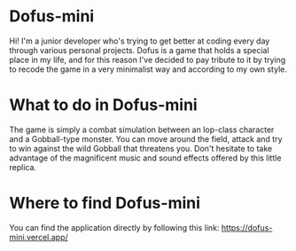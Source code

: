 # Dofus-mini

Hi! I'm a junior developer who's trying to get better at coding every day through various personal projects. Dofus is a game that holds a special place in my life, and for this reason I've decided to pay tribute to it by trying to recode the game in a very minimalist way and according to my own style.

# What to do in Dofus-mini

The game is simply a combat simulation between an Iop-class character and a Gobball-type monster. You can move around the field, attack and try to win against the wild Gobball that threatens you. Don't hesitate to take advantage of the magnificent music and sound effects offered by this little replica.

# Where to find Dofus-mini

You can find the application directly by following this link: https://dofus-mini.vercel.app/
